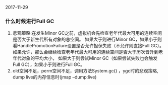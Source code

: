 2017-11-29

### 什么时候进行Full GC 

1. 悲观策略:在发生Minor GC之前，虚拟机会先检查老年代最大可用的连续空间是否大于新生代所有对象的总空间。
如果大于则进行Minor GC，如果小于则看HandlePromotionFailure设置是否允许担保失败（不允许则直接Full GC）。
如果允许，那么会继续检查老年代最大可用的连续空间是否大于历次晋升到老年代对象的平均大小，
如果大于则尝试Minor GC（如果尝试失败也会触发Full GC），如果小于则进行Full GC。
2. old空间不足，perm空间不足，调用方法System.gc() ，ygc时的悲观策略, dump live的内存信息时(jmap –dump:live)

